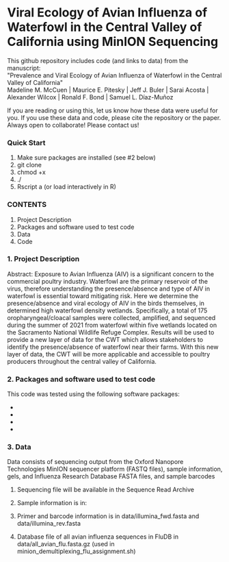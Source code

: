 # Viral Ecology of Avian Influenza of Waterfowl in the Central Valley of California using MinION Sequencing
This github repository includes code (and links to data) from the manuscript:  
"Prevalence and Viral Ecology of Avian Influenza of Waterfowl in the Central Valley of California"  
Madeline M. McCuen | Maurice E. Pitesky | Jeff J. Buler | Sarai Acosta | Alexander Wilcox | Ronald F. Bond | Samuel L. Díaz-Muñoz

If you are reading or using this, let us know how these data were useful for you. If you use these data and code, please cite the repository or the paper. Always open to collaborate! Please contact us!

### Quick Start
1. Make sure packages are installed (see #2 below)
2. git clone 
3. chmod +x 
4. ./
5. Rscript a (or load interactively in R)


### CONTENTS
1. Project Description
2. Packages and software used to test code
3. Data
4. Code

### 1. Project Description
Abstract:
Exposure to Avian Influenza (AIV) is a significant concern to the commercial poultry industry. Waterfowl are the primary reservoir of the virus, therefore understanding the presence/absence and type of AIV in waterfowl is essential toward mitigating risk. Here we determine the presence/absence and viral ecology of AIV in the birds themselves, in determined high waterfowl density wetlands. Specifically, a total of 175 oropharyngeal/cloacal samples were collected, amplified, and sequenced during the summer of 2021 from waterfowl within five wetlands located on the Sacramento National Wildlife Refuge Complex. Results will be used to provide a new layer of data for the CWT which allows stakeholders to identify the presence/absence of waterfowl near their farms. With this new layer of data, the CWT will be more applicable and accessible to poultry producers throughout the central valley of California. 

### 2. Packages and software used to test code
This code was tested using the following software packages:

* 
* 
* 
* 


### 3. Data
Data consists of sequencing output from the Oxford Nanopore Technologies MinION sequencer platform (FASTQ files), sample information, gels, and Influenza Research Database FASTA files, and sample barcodes

1) Sequencing file will be available in the Sequence Read Archive

2) Sample information is in: 

4) Primer and barcode information is in data/illumina_fwd.fasta and data/illumina_rev.fasta

5) Database file of all avian influenza sequences in FluDB in data/all_avian_flu.fasta.gz (used in minion_demultiplexing_flu_assignment.sh)
